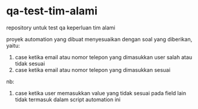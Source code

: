 # qa-test-tim-alami

repository untuk test qa keperluan tim alami

proyek automation yang dibuat menyesuaikan dengan soal yang diberikan, yaitu:
1. case ketika email atau nomor telepon yang dimasukkan user salah atau tidak sesuai
2. case ketika email atau nomor telepon yang dimasukkan sesuai

nb:
1. case ketika user memasukkan value yang tidak sesuai pada field lain tidak termasuk dalam script automation ini
